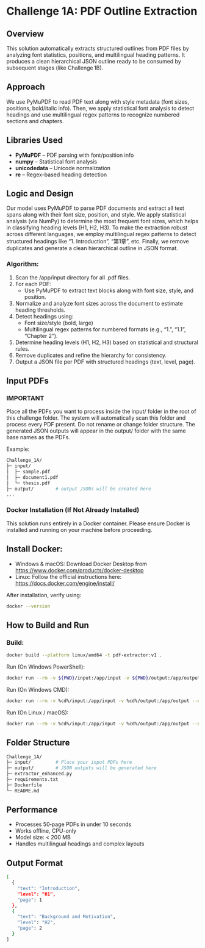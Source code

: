 # Challenge 1A: PDF Outline Extraction

## Overview
This solution automatically extracts structured outlines from PDF files by analyzing font statistics, positions, and multilingual heading patterns.
It produces a clean hierarchical JSON outline ready to be consumed by subsequent stages (like Challenge 1B).

## Approach
We use PyMuPDF to read PDF text along with style metadata (font sizes, positions, bold/italic info).
Then, we apply statistical font analysis to detect headings and use multilingual regex patterns to recognize numbered sections and chapters.

## Libraries Used
- **PyMuPDF** – PDF parsing with font/position info
- **numpy** – Statistical font analysis
- **unicodedata** – Unicode normalization
- **re** – Regex-based heading detection

## Logic and Design
Our model uses PyMuPDF to parse PDF documents and extract all text spans along with their font size, position, and style. We apply statistical analysis (via NumPy) to determine the most frequent font sizes, which helps in classifying heading levels (H1, H2, H3). To make the extraction robust across different languages, we employ multilingual regex patterns to detect structured headings like “1. Introduction”, “第1章”, etc. Finally, we remove duplicates and generate a clean hierarchical outline in JSON format.

### Algorithm:
1. Scan the /app/input directory for all .pdf files.
2. For each PDF:
    - Use PyMuPDF to extract text blocks along with font size, style, and position.
3. Normalize and analyze font sizes across the document to estimate heading thresholds.
4. Detect headings using:
    - Font size/style (bold, large)
    - Multilingual regex patterns for numbered formats (e.g., “1.”, “1.1”, “Chapter 2”).
5. Determine heading levels (H1, H2, H3) based on statistical and structural rules.
6. Remove duplicates and refine the hierarchy for consistency.
7. Output a JSON file per PDF with structured headings (text, level, page).

## Input PDFs
### **IMPORTANT**
Place all the PDFs you want to process inside the input/ folder in the root of this challenge folder.
The system will automatically scan this folder and process every PDF present.
Do not rename or change folder structure.
The generated JSON outputs will appear in the output/ folder with the same base names as the PDFs.

Example:
```bash
Challenge_1A/
├─ input/
│  ├─ sample.pdf
│  ├─ document1.pdf
│  └─ thesis.pdf
├─ output/        # output JSONs will be created here
...
```
### Docker Installation (If Not Already Installed)
This solution runs entirely in a Docker container. Please ensure Docker is installed and running on your machine before proceeding.

## Install Docker:
- Windows & macOS: Download Docker Desktop from https://www.docker.com/products/docker-desktop
- Linux: Follow the official instructions here: https://docs.docker.com/engine/install/
  
After installation, verify using:
```bash
docker --version
```

## How to Build and Run

### Build:
```bash
docker build --platform linux/amd64 -t pdf-extractor:v1 .
```
Run (On Windows PowerShell):
```bash
docker run --rm -v ${PWD}/input:/app/input -v ${PWD}/output:/app/output --network none pdf-extractor:v1
```

Run (On Windows CMD):
```bash
docker run --rm -v %cd%/input:/app/input -v %cd%/output:/app/output --network none pdf-extractor:v1
```

Run (On Linux / macOS):
```bash
docker run --rm -v %cd%/input:/app/input -v %cd%/output:/app/output --network none pdf-extractor:v1
```
## Folder Structure
```bash
Challenge_1A/
├─ input/         # Place your input PDFs here
├─ output/        # JSON outputs will be generated here
├─ extractor_enhanced.py
├─ requirements.txt
├─ Dockerfile
└─ README.md
```

## Performance
-  Processes 50‑page PDFs in under 10 seconds
-  Works offline, CPU-only
-  Model size: < 200 MB
-  Handles multilingual headings and complex layouts

## Output Format
```bash
[
  {
    "text": "Introduction",
    "level": "H1",
    "page": 1
  },
  {
    "text": "Background and Motivation",
    "level": "H2",
    "page": 2
  }
]
```

